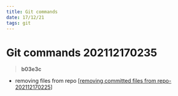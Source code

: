 ```yaml
---
title: Git commands
date: 17/12/21
tags: git
---
```


# **Git commands** 202112170235 
> **b03e3c**

- removing files from repo [[removing committed files from repo-202112170225]]



[//begin]: # "Autogenerated link references for markdown compatibility"
[removing committed files from repo-202112170225]: <removing committed files from repo-202112170225> "removing committed files from repo"
[//end]: # "Autogenerated link references"